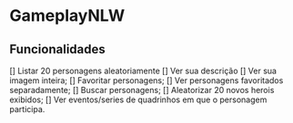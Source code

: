 # GameplayNLW

## Funcionalidades

[] Listar 20 personagens aleatoriamente
[] Ver sua descrição
[] Ver sua imagem inteira;
[] Favoritar personagens;
[] Ver personagens favoritados separadamente;
[] Buscar personagens;
[] Aleatorizar 20 novos herois exibidos;
[] Ver eventos/series de quadrinhos em que o personagem participa.
